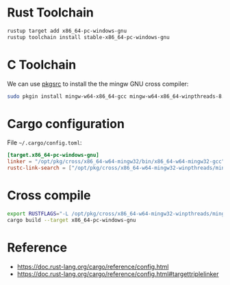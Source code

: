 # Rust Toolchain

```sh
rustup target add x86_64-pc-windows-gnu
rustup toolchain install stable-x86_64-pc-windows-gnu
```

# C Toolchain

We can use [pkgsrc](https://pkgsrc.joyent.com/install-on-osx/) to
install the the mingw GNU cross compiler:

```sh
sudo pkgin install mingw-w64-x86_64-gcc mingw-w64-x86_64-winpthreads-8.0.0
```

# Cargo configuration

File `~/.cargo/config.toml`:

```toml
[target.x86_64-pc-windows-gnu]
linker = "/opt/pkg/cross/x86_64-w64-mingw32/bin/x86_64-w64-mingw32-gcc"
rustc-link-search = ["/opt/pkg/cross/x86_64-w64-mingw32-winpthreads/mingw//lib/"]
```

# Cross compile

```sh
export RUSTFLAGS="-L /opt/pkg/cross/x86_64-w64-mingw32-winpthreads/mingw/lib"
cargo build --target x86_64-pc-windows-gnu
```

# Reference

- https://doc.rust-lang.org/cargo/reference/config.html
- https://doc.rust-lang.org/cargo/reference/config.html#targettriplelinker
